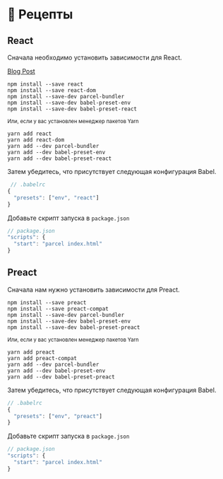 # 🍰 Рецепты

## React

Сначала необходимо установить зависимости для React.

[Blog Post](http://blog.jakoblind.no/react-parcel/)

```
npm install --save react
npm install --save react-dom
npm install --save-dev parcel-bundler
npm install --save-dev babel-preset-env
npm install --save-dev babel-preset-react
```

<sub>Или, если у вас установлен менеджер пакетов Yarn</sub>

```
yarn add react
yarn add react-dom
yarn add --dev parcel-bundler
yarn add --dev babel-preset-env
yarn add --dev babel-preset-react
```

Затем убедитесь, что присутствует следующая конфигурация Babel.

```javascript
 // .babelrc
{
  "presets": ["env", "react"]
}
```

Добавьте скрипт запуска в `package.json`

```javascript
// package.json
"scripts": {
  "start": "parcel index.html"
}
```

## Preact

Сначала нам нужно установить зависимости для Preact.

```
npm install --save preact
npm install --save preact-compat
npm install --save-dev parcel-bundler
npm install --save-dev babel-preset-env
npm install --save-dev babel-preset-preact
```

<sub>Или, если у вас установлен менеджер пакетов Yarn</sub>

```
yarn add preact
yarn add preact-compat
yarn add --dev parcel-bundler
yarn add --dev babel-preset-env
yarn add --dev babel-preset-preact
```

Затем убедитесь, что присутствует следующая конфигурация Babel.

```javascript
// .babelrc
{
  "presets": ["env", "preact"]
}
```

Добавьте скрипт запуска в `package.json`

```javascript
// package.json
"scripts": {
  "start": "parcel index.html"
}
```
